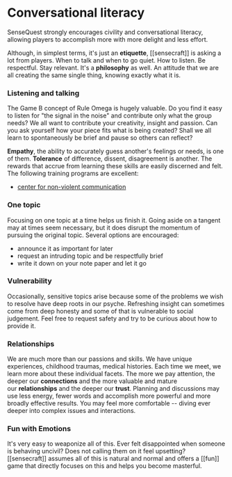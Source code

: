 # Conversational literacy

SenseQuest strongly encourages civility and conversational literacy, allowing players to accomplish more with more delight and less effort.

Although, in simplest terms, it's just an **etiquette**, [[sensecraft]] is asking a lot from players. When to talk and when to go quiet. How to listen. Be respectful. Stay relevant. It's a **philosophy** as well. An attitude that we are all creating the same single thing, knowing exactly what it is.

### Listening and talking

The Game B concept of Rule Omega is hugely valuable. Do you find it easy to listen for "the signal in the noise" and contribute only what the group needs? We all want to contribute your creativity, insight and passion. Can you ask yourself how your piece fits what is being created? Shall we all learn to spontaneously be brief and pause so others can reflect?

**Empathy**, the ability to accurately guess another's feelings or needs, is one of them. **Tolerance** of difference, dissent, disagreement is another. The rewards that accrue from learning these skills are easily discerned and felt. The following training programs are excellent:

-   [center for non-violent communication](http://www.cnvc.org/)

### One topic

Focusing on one topic at a time helps us finish it. Going aside on a tangent may at times seem necessary, but it does disrupt the momentum of pursuing the original topic. Several options are encouraged:

- announce it as important for later
- request an intruding topic and be respectfully brief
- write it down on your note paper and let it go

### Vulnerability

Occasionally, sensitive topics arise because some of the problems we wish to resolve have deep roots in our psyche. Refreshing insight can sometimes come from deep honesty and some of that is vulnerable to social judgement. Feel free to request safety and try to be curious about how to provide it.

### Relationships

We are much more than our passions and skills. We have unique experiences, childhood traumas, medical histories. Each time we meet, we learn more about these individual facets. The more we pay attention, the deeper our **connections** and the more valuable and mature our **relationships** and the deeper our **trust**. Planning and discussions may use less energy, fewer words and accomplish more powerful and more broadly effective results. You may feel more comfortable -- diving ever deeper into complex issues and interactions.

### Fun with Emotions

It's very easy to weaponize all of this. Ever felt disappointed when someone is behaving uncivil? Does not calling them on it feel upsetting? [[sensecraft]] assumes all of this is natural and normal and offers a [[fun]] game that directly focuses on this and helps you become masterful.